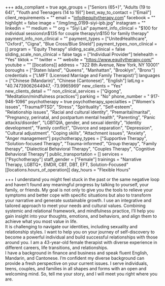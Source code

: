 +++
ada_compliant = true
age_groups = ["Seniors (65+)", "Adults (19 to 64)", "Youth and Teenagers (14 to 19)"]
best_way_to_contact = ["Email"]
client_requirements = ""
email = "info@equitytherapy.com"
facebook = ""
highlight = false
image = "/img/img_0199-siyi-ipb.jpg"
instagram = ""
linkedin = ""
medium = ""
org = "Siyi Lai"
payment_info_clinical = "$100 for individual sessions\n$135 for couple therapy\n$150 for family therapy"
payment_info_non_clinical = ""
payment_types = ["UnitedHealthcare", "Oxford", "Cigna", "Blue Cross/Blue Shield"]
payment_types_non_clinical = []
program = "Equity Therapy"
sliding_scale_clinical = false
sliding_scale_non_clinical = false
tags = ["Individual Provider"]
telehealth = "Yes"
tiktok = ""
twitter = ""
website = "https://www.equitytherapy.com/"
youtube = ""
[[locations]]
address = "322 8th Avenue, New York, NY 10001"
boroughs = ["Staten Island", "Queens", "Manhattan", "Brooklyn", "Bronx"]
credentials = ["LMFT (Licensed Marriage and Family Therapist)"]
languages = ["Chinese (Mandarin)", "Chinese (Cantonese)", "English"]
latLng = "40.74739062644947, -73.9965969"
new_clients = "Yes"
new_clients_detail = ""
non_clinical_services = ["Qigong", "Meditation/mindfulness practices"]
parking = "No"
phone_number = " 917-946-1096"
psychotherapy = true
psychotherapy_specialties = ["Women's issues", "Trauma/PTSD", "Stress", "Spirituality", "Self-esteem", "Relationship issues", "Racial and cultural identity", "Premarital/marital", "Pregnancy, perinatal, and postpartum mental health", "Parenting", "Panic attacks/disorder", "LGBTQIA, gender, and sexual identity", "Identity development", "Family conflict", "Divorce and separation", "Depression", "Cultural adjustment", "Coping skills", "Attachment issues", "Anxiety", "Anger management"]
psychotherapy_types = ["Supportive Therapy", "Solution-focused Therapy", "Trauma-informed", "Group therapy", "Family therapy", "Dialectical Behavioral Therapy", "Couples Therapy", "Cognitive Behavioral Therapy"]
public_transportation = []
services = ["Psychotherapy"]
staff_gender = ["Female"]
trainings = "Narrative Therapy, LGBTQ+, EMDR, CBT, DBT, EFT, Solution-Focused"
[[locations.hours_of_operation]]
day_hours = "Flexible Hours"

+++
I understand you might feel stuck in the past or the same negative loop and haven’t found any meaningful progress by talking to yourself, your family, or friends. My goal is not only to give you the tools to relieve your symptoms and better cope with specific situations but also to transform your narrative and generate sustainable growth. I use an integrative and tailored approach to meet your needs and cultural values. Combining systemic and relational framework, and mindfulness practice, I’ll help you gain insight into your thoughts, emotions, and behaviors, and align them to achieve what you most value in life.  
It is challenging to navigate our identities, including sexuality and relationship styles. I want to help you on your journey of self-discovery to become a powerful individual and build successful relationships with those around you. I am a 43-year-old female therapist with diverse experience in different careers, life transitions, and relationships.  
I have a background in finance and business and speak fluent English, Mandarin, and Cantonese. I’m confident my diverse background can provide a fresh perspective on your current issues. I serve individuals, teens, couples, and families in all shapes and forms with an open and welcoming mind. So, tell me your story, and I will meet you right where you are.